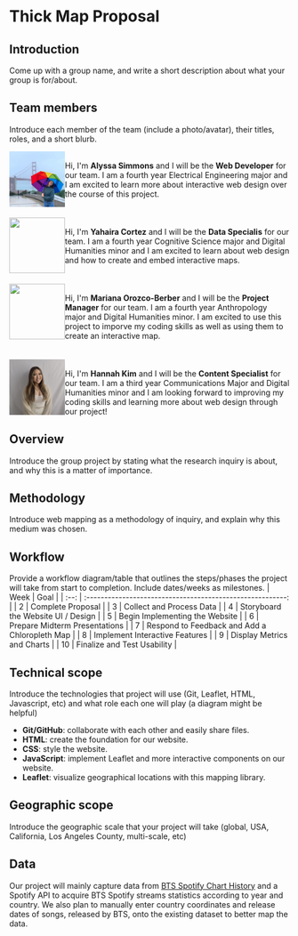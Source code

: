 # Thick Map Proposal

## Introduction
Come up with a group name, and write a short description about what your group is for/about.

## Team members
Introduce each member of the team (include a photo/avatar), their titles, roles, and a short blurb.

<img align="left" width="100" height="100" src="photos/alyssa.jpg">
<br/>Hi, I'm <b>Alyssa Simmons</b> and I will be the <b>Web Developer</b> for our team. I am a fourth year Electrical Engineering major and I am excited to learn more about interactive web design over the course of this project. <br/><br/><br/>

<img align="left" width="100" height="100" src="photos/yahaira.png">
<br/>Hi, I'm <b>Yahaira Cortez</b> and I will be the <b>Data Specialis</b> for our team. I am a fourth year Cognitive Science major and Digital Humanities minor and I am excited to learn about web design and how to create and embed interactive maps.<br/><br/><br/>

<img align="left" width="100" height="100" src="photos/mariana.png">
<br/>Hi, I'm <b>Mariana Orozco-Berber</b> and I will be the <b>Project Manager</b> for our team. I am a fourth year Anthropology major and Digital Humanities minor. I am excited to use this project to imporve my coding skills as well as using them to create an interactive map.<br/><br/><br/>

<img align="left" width="100" height="100" src="photos/hannah.jpg">
<br/>Hi, I'm <b>Hannah Kim</b> and I will be the <b>Content Specialist</b> for our team. I am a third year Communications Major and Digital Humanities minor and I am looking forward to improving my coding skills and learning more about web design through our project!

## Overview
Introduce the group project by stating what the research inquiry is about, and why this is a matter of importance.

## Methodology
Introduce web mapping as a methodology of inquiry, and explain why this medium was chosen.

## Workflow
Provide a workflow diagram/table that outlines the steps/phases the project will take from start to completion. Include dates/weeks as milestones.
| Week |                            Goal                            |
| :--: | :--------------------------------------------------------: |
|  2   |                     Complete Proposal                      |
|  3   |                 Collect and Process Data                   |
|  4   |            Storyboard the Website UI / Design              |
|  5   |              Begin Implementing the Website                |
|  6   |               Prepare Midterm Presentations                |
|  7   |       Respond to Feedback and Add a Chloropleth Map        |
|  8   |              Implement Interactive Features                |
|  9   |                Display Metrics and Charts                  |
|  10  |               Finalize and Test Usability                  |

## Technical scope
Introduce the technologies that project will use (Git, Leaflet, HTML, Javascript, etc) and what role each one will play (a diagram might be helpful)
-   **Git/GitHub**: collaborate with each other and easily share files.
-   **HTML**: create the foundation for our website.
-   **CSS**: style the website.
-   **JavaScript**: implement Leaflet and more interactive components on our website.
-   **Leaflet**: visualize geographical locations with this mapping library.

## Geographic scope
Introduce the geographic scale that your project will take (global, USA, California, Los Angeles County, multi-scale, etc)

## Data
Our project will mainly capture data from <a href="https://kworb.net/spotify/artist/3Nrfpe0tUJi4K4DXYWgMUX.html" target="_blank">BTS Spotify Chart History</a> and a Spotify API to acquire BTS Spotify streams statistics according to year and country. We also plan to manually enter country coordinates and release dates of songs, released by BTS, onto the existing dataset to better map the data.
